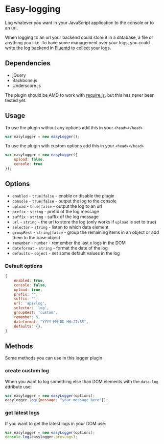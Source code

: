 # Easy-logging


Log whatever you want in your JavaScript application to the console or to an url.

When logging to an url your backend could store it in a database, a file or anything you like.
To have some management over your logs, you could write the log backend in [Fluentd](http://fluentd.org/) to collect your logs.

## Dependencies

* jQuery
* Backbone.js 
* Underscore.js

The plugin should be AMD to work with [require.js](http://requirejs.org/), but this has never been tested yet.

## Usage

To use the plugin without any options add this in your `<head></head>`
```javascript
var easylogger = new easyLogger();
```

To use the plugin with custom options add this in your `<head></head>`
```javascript
var easylogger = new easyLogger({
    upload: false, 
    console: true
});
```

## Options

* `enabled`     - `true|false`    - enable or disable the plugin
* `console`     - `true|false`    - output the log to the console
* `upload`      - `true|false`    - output the log to an url
* `prefix`      - `string`        - prefix of the log message
* `suffix`      - `string`        - suffix of the log message
* `url`         - `string`        - the url to store the log (only works if `upload` is set to true)
* `selector`    - `string`        - listen to which data element
* `groupRest`   - `string|false`  - group the remaining items in an object or add them to the base object
* `remember`    - `number`        - remember the last x logs in the DOM
* `dateformat`  - `string`        - format the date of the log
* `defaults`    - `object`        - set some default values in the log

### Default options

```javascript
{
    enabled: true,
    console: false,
    upload: true,
    prefix: "",
    suffix: "",
    url: 'api/log',
    selector: 'log',
    groupRest: 'custom',
    remember: 5,
    dateformat: "YYYY-MM-DD HH:II:SS",
    defaults: {},
}
```

## Methods

Some methods you can use in this logger plugin

### create custom log
When you want to log something else than DOM elements with the `data-log` attribute use:
```javascript
var easylogger = new easyLogger(options);
easylogger.log({message: "your message here"});
```

### get latest logs
If you want to get the latest logs in your DOM use:
```javascript
var easylogger = new easyLogger(options);
console.log(easylogger.prevLogs);
```

